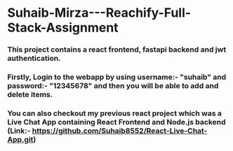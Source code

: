 # Suhaib-Mirza---Reachify-Full-Stack-Assignment
### This project contains a react frontend, fastapi backend and jwt authentication.
### Firstly, Login to the webapp by using username:- "suhaib" and password:- "12345678" and then you will be able to add and delete items.
### You can also checkout my previous react project which was a Live Chat App containing React Frontend and Node.js backend (Link:- https://github.com/Suhaib8552/React-Live-Chat-App.git)
